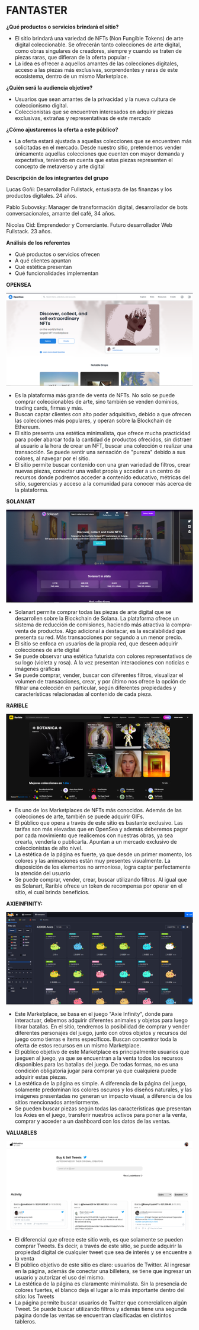 # **FANTASTER**

**¿Qué productos o servicios brindará el sitio?**

- El sitio brindará una variedad de NFTs (Non Fungible Tokens) de arte digital coleccionable. Se ofrecerán tanto colecciones de arte digital, como obras singulares de creadores, siempre y cuando se traten de piezas raras, que difieran de la oferta popular ~~.~~
- La idea es ofrecer a aquellos amantes de las colecciones digitales, acceso a las piezas más exclusivas, sorprendentes y raras de este ecosistema, dentro de un mismo Marketplace.

**¿Quién será la audiencia objetivo?**

- Usuarios que sean amantes de la privacidad y la nueva cultura de coleccionismo digital.
- Coleccionistas que se encuentren interesados en adquirir piezas exclusivas, extrañas y representativas de este mercado

**¿Cómo ajustaremos la oferta a este público?**

- La oferta estará ajustada a aquellas colecciones que se encuentren más solicitadas en el mercado. Desde nuestro sitio, pretendemos vender únicamente aquellas colecciones que cuenten con mayor demanda y expectativa, teniendo en cuenta que estas piezas representen el concepto de metaverso y arte digital

**Descripción de los integrantes del grupo**

Lucas Goñi: Desarrollador Fullstack, entusiasta de las finanzas y los productos digitales. 24 años.

Pablo Subovsky: Manager de transformación digital, desarrollador de bots conversacionales, amante del café, 34 años.

Nicolas Cid: Emprendedor y Comerciante. Futuro desarrollador Web Fullstack. 23 años.

**Análisis de los referentes**

- Qué productos o servicios ofrecen
- A qué clientes apuntan
- Qué estética presentan
- Qué funcionalidades implementan


**OPENSEA**

![alt text](https://github.com/LucasGoni/grupo_12_Fantaster/blob/main/Capturas/Captura1.png?raw=true)

- Es la plataforma más grande de venta de NFTs. No solo se puede comprar coleccionables de arte, sino también se venden dominios, trading cards, firmas y más.
- Buscan captar clientes con alto poder adquisitivo, debido a que ofrecen las colecciones más populares, y operan sobre la Blockchain de Ethereum.
- El sitio presenta una estética minimalista, que ofrece mucha practicidad para poder abarcar toda la cantidad de productos ofrecidos, sin distraer al usuario a la hora de crear un NFT, buscar una colección o realizar una transacción. Se puede sentir una sensación de &quot;pureza&quot; debido a sus colores, al navegar por el sitio.
- El sitio permite buscar contenido con una gran variedad de filtros, crear nuevas piezas, conectar una wallet propia y acceder a un centro de recursos donde podremos acceder a contenido educativo, métricas del sitio, sugerencias y acceso a la comunidad para conocer más acerca de la plataforma.

**SOLANART**

![alt text](https://github.com/LucasGoni/grupo_12_Fantaster/blob/main/Capturas/Captura2.png?raw=true)

- Solanart permite comprar todas las piezas de arte digital que se desarrollen sobre la Blockchain de Solana. La plataforma ofrece un sistema de reducción de comisiones, haciendo más atractiva la compra-venta de productos. Algo adicional a destacar, es la escalabilidad que presenta su red. Más transacciones por segundo a un menor precio.
- El sitio se enfoca en usuarios de la propia red, que deseen adquirir colecciones de arte digital
- Se puede observar una estética futurista con colores representativos de su logo (violeta y rosa). A la vez presentan interacciones con noticias e imágenes gráficas
- Se puede comprar, vender, buscar con diferentes filtros, visualizar el volumen de transacciones, crear, y por último nos ofrece la opción de filtrar una colección en particular, según diferentes propiedades y características relacionadas al contenido de cada pieza.

**RARIBLE**

![alt text](https://github.com/LucasGoni/grupo_12_Fantaster/blob/main/Capturas/Captura3.png?raw=true)

- Es uno de los Marketplaces de NFTs más conocidos. Además de las colecciones de arte, también se puede adquirir GIFs.
- El público que opera a través de este sitio es bastante exclusivo. Las tarifas son más elevadas que en OpenSea y además deberemos pagar por cada movimiento que realicemos con nuestras obras, ya sea crearla, venderla o publicarla. Apuntan a un mercado exclusivo de coleccionistas de alto nivel.
- La estética de la página es fuerte, ya que desde un primer momento, los colores y las animaciones están muy presentes visualmente. La disposición de los elementos no armoniosa, logra captar perfectamente la atención del usuario
- Se puede comprar, vender, crear, buscar utilizando filtros. Al igual que es Solanart, Rarible ofrece un token de recompensa por operar en el sitio, el cual brinda beneficios.

**AXIEINFINITY:**

![alt text](https://github.com/LucasGoni/grupo_12_Fantaster/blob/main/Capturas/Captura4.png?raw=true)

- Este Marketplace, se basa en el juego &quot;Axie Infinity&quot;, donde para interactuar, debemos adquirir diferentes animales y objetos para luego librar batallas. En el sitio, tendremos la posibilidad de comprar y vender diferentes personajes del juego, junto con otros objetos y recursos del juego como tierras e ítems específicos. Buscan concentrar toda la oferta de estos recursos en un mismo Marketplace.
- El público objetivo de este Marketplace es principalmente usuarios que jueguen al juego, ya que se encuentran a la venta todos los recursos disponibles para las batallas del juego. De todas formas, no es una condición obligatoria jugar para comprar ya que cualquiera puede adquirir estas piezas.
- La estética de la página es simple. A diferencia de la página del juego, solamente predominan los colores oscuros y los diseños naturales, y las imágenes presentadas no generan un impacto visual, a diferencia de los sitios mencionados anteriormente.
- Se pueden buscar piezas según todas las características que presentan los Axies en el juego, transferir nuestros activos para poner a la venta, comprar y acceder a un dashboard con los datos de las ventas.

**VALUABLES**

![alt text](https://github.com/LucasGoni/grupo_12_Fantaster/blob/main/Capturas/Captura5.png?raw=true)

- El diferencial que ofrece este sitio web, es que solamente se pueden comprar Tweets. Es decir, a través de este sitio, se puede adquirir la propiedad digital de cualquier tweet que sea de interés y se encuentre a la venta
- El público objetivo de este sitio es claro: usuarios de Twitter. Al ingresar en la página, además de conectar una billetera, se tiene que ingresar un usuario y autorizar el uso del mismo.
- La estética de la página es claramente minimalista. Sin la presencia de colores fuertes, el blanco deja el lugar a lo más importante dentro del sitio: los Tweets
- La página permite buscar usuarios de Twitter que comercialicen algún Tweet. Se puede buscar utilizando filtros y además tiene una segunda página donde las ventas se encuentran clasificadas en distintos tableros.
